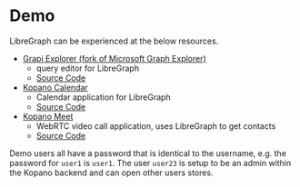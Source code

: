 # Demo

LibreGraph can be experienced at the below resources.

- [Grapi Explorer (fork of Microsoft Graph Explorer)](https://kopano.dev/grapi-explorer/)
    - query editor for LibreGraph
    - [Source Code](https://stash.kopano.io/projects/KC/repos/grapi-explorer/browse)
- [Kopano Calendar](https://kopano.dev/calendar/)
    - Calendar application for LibreGraph
    - [Source Code](https://stash.kopano.io/projects/KAPP/repos/calendar/browse)
- [Kopano Meet](https://kopano.dev/meet/)
    - WebRTC video call application, uses LibreGraph to get contacts
    - [Source Code](https://stash.kopano.io/projects/KWM/repos/meet/browse)

Demo users all have a password that is identical to the username, e.g. the password for `user1` is `user1`. The user `user23` is setup to be an admin within the Kopano backend and can open other users stores.
